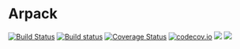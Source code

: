 # Arpack

[![Build Status](https://travis-ci.org/JuliaLinearAlgebra/Arpack.jl.svg?branch=master)](https://travis-ci.org/JuliaLinearAlgebra/Arpack.jl)
[![Build status](https://ci.appveyor.com/api/projects/status/v6icbqh1xq5y7261?svg=true)](https://ci.appveyor.com/project/andreasnoack/arpack-jl)
[![Coverage Status](https://coveralls.io/repos/JuliaLinearAlgebra/Arpack.jl/badge.svg?branch=master&service=github)](https://coveralls.io/github/JuliaLinearAlgebra/Arpack.jl?branch=master)
[![codecov.io](http://codecov.io/github/JuliaLinearAlgebra/Arpack.jl/coverage.svg?branch=master)](http://codecov.io/github/JuliaLinearAlgebra/Arpack.jl?branch=master)
[![][docs-stable-img]][docs-stable-url]
[![][docs-latest-img]][docs-latest-url]

[docs-latest-img]: https://img.shields.io/badge/docs-latest-blue.svg
[docs-latest-url]: http://JuliaLinearAlgebra.github.io/Arpack.jl/latest/

[docs-stable-img]: https://img.shields.io/badge/docs-stable-blue.svg
[docs-stable-url]: http://JuliaLinearAlgebra.github.io/Arpack.jl/stable/